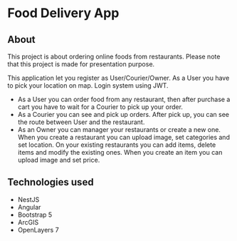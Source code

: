 # Food Delivery App

## About
This project is about ordering online foods from restaurants. Please note that this project is made for presentation purpose.

This application let you register as User/Courier/Owner. As a User you have to pick your location on map. Login system using JWT.
- As a User you can order food from any restaurant, then after purchase a cart you have to wait for a Courier to pick up your order.
- As a Courier you can see and pick up orders. After pick up, you can see the route between User and the restaurant.
- As an Owner you can manager your restaurants or create a new one. When you create a restaurant you can upload image, set categories and set location. On your existing restaurants you can add items, delete items and modify the existing ones. When you create an item you can upload image and set price.

## Technologies used
- NestJS
- Angular
- Bootstrap 5
- ArcGIS
- OpenLayers 7
